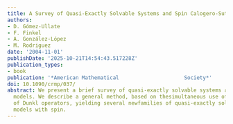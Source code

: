```yaml
---
title: A Survey of Quasi-Exactly Solvable Systems and Spin Calogero-Sutherland Models
authors:
- D. Gómez-Ullate
- F. Finkel
- A. González-López
- M. Rodriguez
date: '2004-11-01'
publishDate: '2025-10-21T14:54:43.517228Z'
publication_types:
- book
publication: '*American Mathematical                     Society*'
doi: 10.1090/crmp/037/
abstract: We present a brief survey of quasi-exactly solvable systems andCalogero--Sutherland
  models. We describe a general method, based on thesimultaneous use of multiple families
  of Dunkl operators, yielding several newfamilies of quasi-exactly solvable Calogero--Sutherland
  models with spin.
---
```

